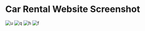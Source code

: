 # Car Rental Website Screenshot
![u](https://github.com/subhasishdas024/AssassaignCar_Rental/assets/90309119/3e133d99-8f8a-4b36-bdb9-d8e813ee82d1)
![q](https://github.com/subhasishdas024/AssassaignCar_Rental/assets/90309119/4eeccc11-c493-46c7-a660-92102326d31c)
![h](https://github.com/subhasishdas024/AssassaignCar_Rental/assets/90309119/e198ea6e-30c6-4b75-9ac9-8b1c3a58e600)
![f](https://github.com/subhasishdas024/AssassaignCar_Rental/assets/90309119/1578d329-1710-458d-9e56-c2a1f4060005)

